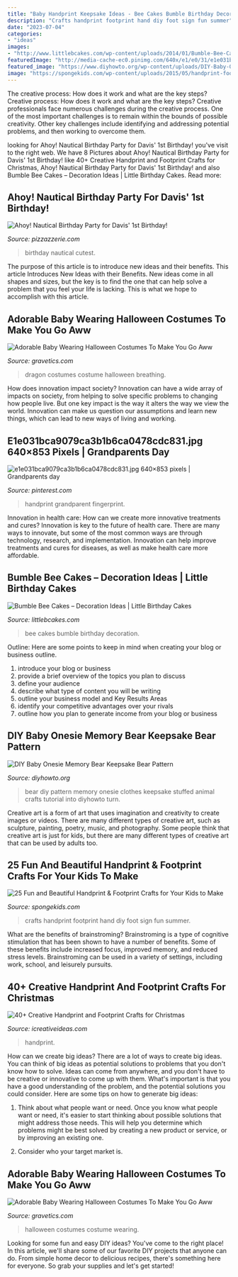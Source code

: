```yaml
---
title: "Baby Handprint Keepsake Ideas - Bee Cakes Bumble Birthday Decoration"
description: "Crafts handprint footprint hand diy foot sign fun summer"
date: "2023-07-04"
categories:
- "ideas"
images:
- "http://www.littlebcakes.com/wp-content/uploads/2014/01/Bumble-Bee-Cakes-Pictures.jpg"
featuredImage: "http://media-cache-ec0.pinimg.com/640x/e1/e0/31/e1e031bca9079ca3b1b6ca0478cdc831.jpg"
featured_image: "https://www.diyhowto.org/wp-content/uploads/DIY-Baby-Onesie-Memory-Bear-Keepsake-Bear-Animal-Tutorial-Free-Pattern-DIYHowto.jpg"
image: "https://spongekids.com/wp-content/uploads/2015/05/handprint-footprint-crafts/30-handprint-footprint-crafts.jpg"
---
```



The creative process: How does it work and what are the key steps?
Creative process: How does it work and what are the key steps?
Creative professionals face numerous challenges during the creative process. One of the most important challenges is to remain within the bounds of possible creativity. Other key challenges include identifying and addressing potential problems, and then working to overcome them.

	

		
looking for Ahoy! Nautical Birthday Party for Davis&#039; 1st Birthday! you've visit to the right web. We have 8 Pictures about Ahoy! Nautical Birthday Party for Davis&#039; 1st Birthday! like 40+ Creative Handprint and Footprint Crafts for Christmas, Ahoy! Nautical Birthday Party for Davis&#039; 1st Birthday! and also Bumble Bee Cakes – Decoration Ideas | Little Birthday Cakes. Read more:
		
    
## Ahoy! Nautical Birthday Party For Davis&#039; 1st Birthday!

<img loading=lazy src="https://pizzazzerie.com/wp-content/uploads/2017/02/nautical-birthday-party-details-2.png" onerror="this.onerror=null;this.src='https://tse4.mm.bing.net/th?id=OIP.PpC1Va0YtqCVjo99rXkrEQHaNX&amp;pid=15.1';" alt="Ahoy! Nautical Birthday Party for Davis&#039; 1st Birthday!">

_Source: pizzazzerie.com_

>birthday nautical cutest. 

	

The purpose of this article is to introduce new ideas and their benefits.
This article Introduces New Ideas with their Benefits. New ideas come in all shapes and sizes, but the key is to find the one that can help solve a problem that you feel your life is lacking. This is what we hope to accomplish with this article.

    
## Adorable Baby Wearing Halloween Costumes To Make You Go Aww

<img loading=lazy src="https://www.gravetics.com/wp-content/uploads/2017/07/ire-breathing-dragon-baby-costume.jpg" onerror="this.onerror=null;this.src='https://tse1.mm.bing.net/th?id=OIP.YUxXJjAkKC0vBLHdOxG2rQHaJ4&amp;pid=15.1';" alt="Adorable Baby Wearing Halloween Costumes To Make You Go Aww">

_Source: gravetics.com_

>dragon costumes costume halloween breathing. 

	

How does innovation impact society?
Innovation can have a wide array of impacts on society, from helping to solve specific problems to changing how people live. But one key impact is the way it alters the way we view the world. Innovation can make us question our assumptions and learn new things, which can lead to new ways of living and working.

    
## E1e031bca9079ca3b1b6ca0478cdc831.jpg 640×853 Pixels | Grandparents Day

<img loading=lazy src="http://media-cache-ec0.pinimg.com/640x/e1/e0/31/e1e031bca9079ca3b1b6ca0478cdc831.jpg" onerror="this.onerror=null;this.src='https://tse3.mm.bing.net/th?id=OIP.c5TOgdnmNLrdfLmxZ1ScSAHaJ3&amp;pid=15.1';" alt="e1e031bca9079ca3b1b6ca0478cdc831.jpg 640×853 pixels | Grandparents day">

_Source: pinterest.com_

>handprint grandparent fingerprint. 

	

Innovation in health care: How can we create more innovative treatments and cures?
Innovation is key to the future of health care. There are many ways to innovate, but some of the most common ways are through technology, research, and implementation. Innovation can help improve treatments and cures for diseases, as well as make health care more affordable.

    
## Bumble Bee Cakes – Decoration Ideas | Little Birthday Cakes

<img loading=lazy src="http://www.littlebcakes.com/wp-content/uploads/2014/01/Bumble-Bee-Cakes-Pictures.jpg" onerror="this.onerror=null;this.src='https://tse4.mm.bing.net/th?id=OIP._bV5t53CNCSnrUWnnkbYowHaL5&amp;pid=15.1';" alt="Bumble Bee Cakes – Decoration Ideas | Little Birthday Cakes">

_Source: littlebcakes.com_

>bee cakes bumble birthday decoration. 

	

Outline: Here are some points to keep in mind when creating your blog or business outline.
1. introduce your blog or business 
2. provide a brief overview of the topics you plan to discuss 
3. define your audience 
4. describe what type of content you will be writing 
5. outline your business model and Key Results Areas 
6. identify your competitive advantages over your rivals 
7. outline how you plan to generate income from your blog or business  
    
## DIY Baby Onesie Memory Bear Keepsake Bear Pattern

<img loading=lazy src="https://www.diyhowto.org/wp-content/uploads/DIY-Baby-Onesie-Memory-Bear-Keepsake-Bear-Animal-Tutorial-Free-Pattern-DIYHowto.jpg" onerror="this.onerror=null;this.src='https://tse4.mm.bing.net/th?id=OIP.RfmdeiU7D67zIkXYl1Tj3gHaD8&amp;pid=15.1';" alt="DIY Baby Onesie Memory Bear Keepsake Bear Pattern">

_Source: diyhowto.org_

>bear diy pattern memory onesie clothes keepsake stuffed animal crafts tutorial into diyhowto turn. 

	

Creative art is a form of art that uses imagination and creativity to create images or videos. There are many different types of creative art, such as sculpture, painting, poetry, music, and photography. Some people think that creative art is just for kids, but there are many different types of creative art that can be used by adults too.

    
## 25 Fun And Beautiful Handprint &amp; Footprint Crafts For Your Kids To Make

<img loading=lazy src="https://spongekids.com/wp-content/uploads/2015/05/handprint-footprint-crafts/30-handprint-footprint-crafts.jpg" onerror="this.onerror=null;this.src='https://tse4.mm.bing.net/th?id=OIP.hcOPIa4MfTToc-YpeA3pPgHaLH&amp;pid=15.1';" alt="25 Fun and Beautiful Handprint &amp; Footprint Crafts for Your Kids to Make">

_Source: spongekids.com_

>crafts handprint footprint hand diy foot sign fun summer. 

	

What are the benefits of brainstroming?
Brainstroming is a type of cognitive stimulation that has been shown to have a number of benefits. Some of these benefits include increased focus, improved memory, and reduced stress levels. Brainstroming can be used in a variety of settings, including work, school, and leisurely pursuits.

    
## 40+ Creative Handprint And Footprint Crafts For Christmas

<img loading=lazy src="https://www.icreativeideas.com/wp-content/uploads/2015/11/handprint36.jpg" onerror="this.onerror=null;this.src='https://tse4.mm.bing.net/th?id=OIP.zLeZozlzm2DeAxxNK1ZGhwHaLH&amp;pid=15.1';" alt="40+ Creative Handprint and Footprint Crafts for Christmas">

_Source: icreativeideas.com_

>handprint. 

	

How can we create big ideas?
There are a lot of ways to create big ideas. You can think of big ideas as potential solutions to problems that you don't know how to solve. Ideas can come from anywhere, and you don't have to be creative or innovative to come up with them. What's important is that you have a good understanding of the problem, and the potential solutions you could consider. Here are some tips on how to generate big ideas:
1. Think about what people want or need. Once you know what people want or need, it's easier to start thinking about possible solutions that might address those needs. This will help you determine which problems might be best solved by creating a new product or service, or by improving an existing one.

2. Consider who your target market is.

    
## Adorable Baby Wearing Halloween Costumes To Make You Go Aww

<img loading=lazy src="https://www.gravetics.com/wp-content/uploads/2017/07/Halloween-costume-2017.jpg" onerror="this.onerror=null;this.src='https://tse4.mm.bing.net/th?id=OIP.BzaixcB38YNbTtMtPLCQ7gHaKX&amp;pid=15.1';" alt="Adorable Baby Wearing Halloween Costumes To Make You Go Aww">

_Source: gravetics.com_

>halloween costumes costume wearing. 

	

Looking for some fun and easy DIY ideas? You've come to the right place! In this article, we'll share some of our favorite DIY projects that anyone can do. From simple home decor to delicious recipes, there's something here for everyone. So grab your supplies and let's get started!

